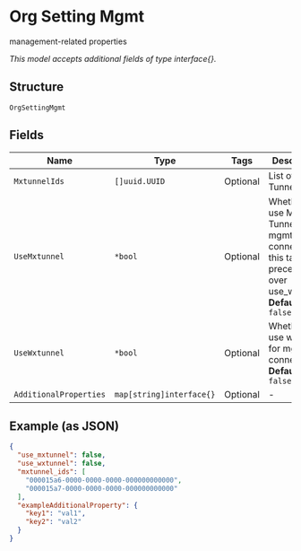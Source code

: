 
# Org Setting Mgmt

management-related properties

*This model accepts additional fields of type interface{}.*

## Structure

`OrgSettingMgmt`

## Fields

| Name | Type | Tags | Description |
|  --- | --- | --- | --- |
| `MxtunnelIds` | `[]uuid.UUID` | Optional | List of Mist Tunnels |
| `UseMxtunnel` | `*bool` | Optional | Whether to use Mist Tunnel for mgmt connectivity, this takes precedence over use_wxtunnel<br>**Default**: `false` |
| `UseWxtunnel` | `*bool` | Optional | Whether to use wxtunnel for mgmt connectivity<br>**Default**: `false` |
| `AdditionalProperties` | `map[string]interface{}` | Optional | - |

## Example (as JSON)

```json
{
  "use_mxtunnel": false,
  "use_wxtunnel": false,
  "mxtunnel_ids": [
    "000015a6-0000-0000-0000-000000000000",
    "000015a7-0000-0000-0000-000000000000"
  ],
  "exampleAdditionalProperty": {
    "key1": "val1",
    "key2": "val2"
  }
}
```

